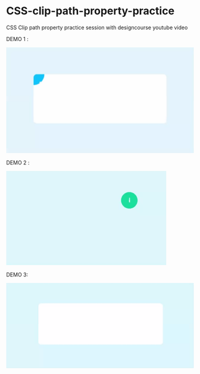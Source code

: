 # CSS-clip-path-property-practice
CSS Clip path property practice session with designcourse youtube video

DEMO 1 :

![](demo-1.gif)

DEMO 2 :

![](demo-2.gif)

DEMO 3:

![](demo-3.gif)
